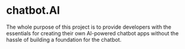 # chatbot.AI
The whole purpose of this project is to provide developers with the essentials for creating their own AI-powered chatbot apps without the hassle of building a foundation for the chatbot.

